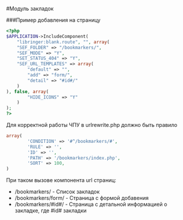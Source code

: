 #Модуль закладок

###Пример добавления на страницу 

```php
<?php
$APPLICATION->IncludeComponent(
	"libringer:blank.route", "", array(
	"SEF_FOLDER" => "/bookmarkers/",
	"SEF_MODE" => "Y",
	"SET_STATUS_404" => "Y",
	"SEF_URL_TEMPLATES" => array(
		"default" => "",
		"add" => "form/",
		"detail" => "#id#/"
	)
), false, array(
		"HIDE_ICONS" => "Y"
	)
);
?>
```

Для корректной работы ЧПУ в urlrewrite.php должно быть правило
```php
array(
		'CONDITION' => '#^/bookmarkers/#',
		'RULE' => '',
		'ID' => '',
		'PATH' => '/bookmarkers/index.php',
		'SORT' => 100,
)
```

При таком вызове компонента url страниц: 

 - /bookmarkers/ - Список закладок
 - /bookmarkers/form/ - Страница с формой добавения
 - /bookmarkers/#id#/ - Страница с детальной информацией о закладке, где #id# закладки

